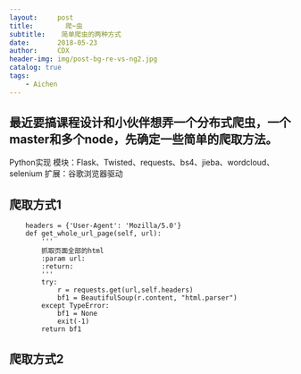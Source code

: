```yaml
---
layout:     post
title:        爬~虫
subtitle:    简单爬虫的两种方式
date:       2018-05-23
author:     CDX
header-img: img/post-bg-re-vs-ng2.jpg
catalog: true
tags:
    - Aichen
---
```

## 最近要搞课程设计和小伙伴想弄一个分布式爬虫，一个master和多个node，先确定一些简单的爬取方法。
Python实现
模块：Flask、Twisted、requests、bs4、jieba、wordcloud、selenium
扩展：谷歌浏览器驱动
## 爬取方式1
```
    headers = {'User-Agent': 'Mozilla/5.0'}
    def get_whole_url_page(self, url):
        '''
        抓取页面全部的html
        :param url:
        :return:
        '''
        try:
            r = requests.get(url,self.headers)
            bf1 = BeautifulSoup(r.content, "html.parser")
        except TypeError:
            bf1 = None
            exit(-1)
        return bf1
```
## 爬取方式2